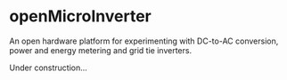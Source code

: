 # openMicroInverter
An open hardware platform for experimenting with DC-to-AC conversion, power and energy metering and grid tie inverters.

Under construction...
